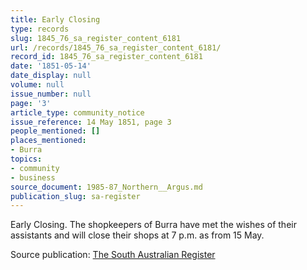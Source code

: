 ```yaml
---
title: Early Closing
type: records
slug: 1845_76_sa_register_content_6181
url: /records/1845_76_sa_register_content_6181/
record_id: 1845_76_sa_register_content_6181
date: '1851-05-14'
date_display: null
volume: null
issue_number: null
page: '3'
article_type: community_notice
issue_reference: 14 May 1851, page 3
people_mentioned: []
places_mentioned:
- Burra
topics:
- community
- business
source_document: 1985-87_Northern__Argus.md
publication_slug: sa-register
---
```


Early Closing.  The shopkeepers of Burra have met the wishes of their assistants and will close their shops at 7 p.m. as from 15 May.

Source publication: [The South Australian Register](/publications/sa-register/)
